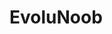 # EvoluNoob

<p align="center">
	<img src="https://github.com/jasonchampagne/EvoluNoob/blob/main/logo-mini.png" alt=""><br>
</p>
